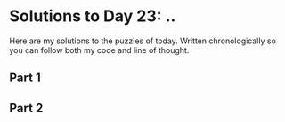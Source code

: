 # Solutions to Day 23: ..

Here are my solutions to the puzzles of today. Written chronologically so you can follow both my code and line of thought.

## Part 1



## Part 2

